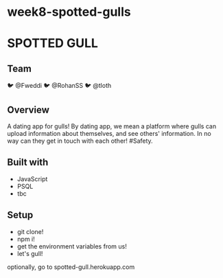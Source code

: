 # week8-spotted-gulls

# SPOTTED GULL

## Team

:bird: @Fweddi :bird: @RohanSS :bird: @tloth

## Overview

A dating app for gulls! By dating app, we mean a platform where gulls can upload information about themselves, and see others' information. In no way can they get in touch with each other! #Safety.

## Built with

+ JavaScript
+ PSQL
+ tbc

## Setup

+ git clone!
+ npm i!
+ get the environment variables from us!
+ let's gull!

optionally, go to spotted-gull.herokuapp.com
